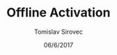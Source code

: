---
title: Offline Activation
description: This article outlines the steps to perform an offline SQL Manager's activation.
author: Tomislav Sirovec
date: 06/6/2017
---